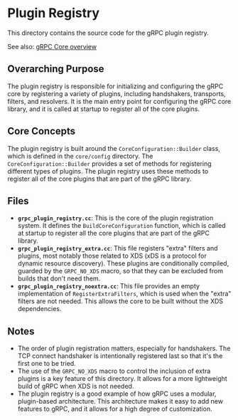 # Plugin Registry

This directory contains the source code for the gRPC plugin registry.

See also: [gRPC Core overview](../GEMINI.md)

## Overarching Purpose

The plugin registry is responsible for initializing and configuring the gRPC core by registering a variety of plugins, including handshakers, transports, filters, and resolvers. It is the main entry point for configuring the gRPC core library, and it is called at startup to register all of the core plugins.

## Core Concepts

The plugin registry is built around the `CoreConfiguration::Builder` class, which is defined in the `core/config` directory. The `CoreConfiguration::Builder` provides a set of methods for registering different types of plugins. The plugin registry uses these methods to register all of the core plugins that are part of the gRPC library.

## Files

*   **`grpc_plugin_registry.cc`**: This is the core of the plugin registration system. It defines the `BuildCoreConfiguration` function, which is called at startup to register all the core plugins that are part of the gRPC library.
*   **`grpc_plugin_registry_extra.cc`**: This file registers "extra" filters and plugins, most notably those related to XDS (xDS is a protocol for dynamic resource discovery). These plugins are conditionally compiled, guarded by the `GRPC_NO_XDS` macro, so that they can be excluded from builds that don't need them.
*   **`grpc_plugin_registry_noextra.cc`**: This file provides an empty implementation of `RegisterExtraFilters`, which is used when the "extra" filters are not needed. This allows the core to be built without the XDS dependencies.

## Notes

*   The order of plugin registration matters, especially for handshakers. The TCP connect handshaker is intentionally registered last so that it's the first one to be tried.
*   The use of the `GRPC_NO_XDS` macro to control the inclusion of extra plugins is a key feature of this directory. It allows for a more lightweight build of gRPC when XDS is not needed.
*   The plugin registry is a good example of how gRPC uses a modular, plugin-based architecture. This architecture makes it easy to add new features to gRPC, and it allows for a high degree of customization.
